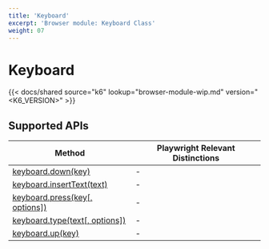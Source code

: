 ```yaml
---
title: 'Keyboard'
excerpt: 'Browser module: Keyboard Class'
weight: 07
---
```


# Keyboard

{{< docs/shared source="k6" lookup="browser-module-wip.md" version="<K6_VERSION>" >}}

## Supported APIs

| Method                                                                                                                       | Playwright Relevant Distinctions |
| ---------------------------------------------------------------------------------------------------------------------------- | -------------------------------- |
| <a href="https://playwright.dev/docs/api/class-keyboard#keyboard-down" target="_blank" >keyboard.down(key)</a>               | -                                |
| <a href="https://playwright.dev/docs/api/class-keyboard#keyboard-insert-text" target="_blank" >keyboard.insertText(text)</a> | -                                |
| <a href="https://playwright.dev/docs/api/class-keyboard#keyboard-press" target="_blank" >keyboard.press(key[, options])</a>  | -                                |
| <a href="https://playwright.dev/docs/api/class-keyboard#keyboard-type" target="_blank" >keyboard.type(text[, options])</a>   | -                                |
| <a href="https://playwright.dev/docs/api/class-keyboard#keyboard-up" target="_blank" >keyboard.up(key)</a>                   | -                                |
